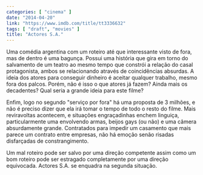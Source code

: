 ```yaml
---
categories: [ "cinema" ]
date: "2014-04-20"
link: "https://www.imdb.com/title/tt3336632"
tags: [ "draft", "movies" ]
title: "Actores S.A."
---
```

Uma comédia argentina com um roteiro até que interessante visto de fora, mas de dentro é uma bagunça. Possui uma história que gira em torno do salvamento de um teatro ao mesmo tempo que constrói a relação do casal protagonista, ambos se relacionando através de coincidências absurdas. A ideia dos atores para conseguir dinheiro é aceitar qualquer trabalho, mesmo fora dos palcos. Porém, não é isso o que atores já fazem? Ainda mais os decadentes? Qual seria a grande ideia para este filme?

Enfim, logo no segundo "serviço por fora" há uma proposta de 3 milhões, e não é preciso dizer que ela irá tomar o tempo de todo o resto do filme. Mais reviravoltas acontecem, e situações engraçadinhas enchem linguiça, particularmente uma envolvendo armas, beijos gays (ou não) e uma câmera absurdamente grande. Contratados para impedir um casamento que mais parece um contrato entre empresas, não há emoção senão risadas disfarçadas de constrangimento.

Um mal roteiro pode ser salvo por uma direção competente assim como um bom roteiro pode ser estragado completamente por uma direção equivocada. Actores S.A. se enquadra na segunda situação.
